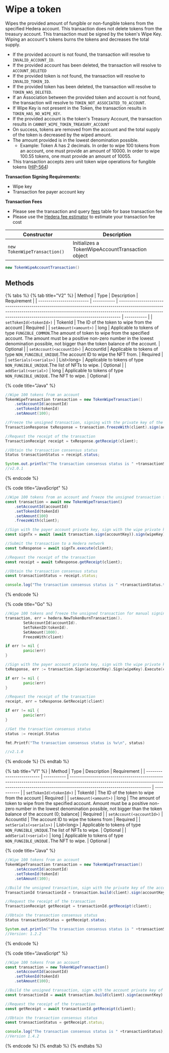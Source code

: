 # Wipe a token

Wipes the provided amount of fungible or non-fungible tokens from the specified Hedera account. This transaction does not delete tokens from the treasury account. This transaction must be signed by the token's Wipe Key. Wiping an account's tokens burns the tokens and decreases the total supply.

* If the provided account is not found, the transaction will resolve to `INVALID_ACCOUNT_ID`.
* If the provided account has been deleted, the transaction will resolve to `ACCOUNT_DELETED`
* If the provided token is not found, the transaction will resolve to `INVALID_TOKEN_ID`.
* If the provided token has been deleted, the transaction will resolve to `TOKEN_WAS_DELETED`.
* If an Association between the provided token and account is not found, the transaction will resolve to `TOKEN_NOT_ASSOCIATED_TO_ACCOUNT`.
* If Wipe Key is not present in the Token, the transaction results in `TOKEN_HAS_NO_WIPE_KEY`.
* If the provided account is the token's Treasury Account, the transaction results in `CANNOT_WIPE_TOKEN_TREASURY_ACCOUNT`
* On success, tokens are removed from the account and the total supply of the token is decreased by the wiped amount.
* The amount provided is in the lowest denomination possible.
  * Example: Token A has 2 decimals. In order to wipe 100 tokens from an account, one must provide an amount of 10000. In order to wipe 100.55 tokens, one must provide an amount of 10055.
* This transaction accepts zero unit token wipe operations for fungible tokens ([HIP-564](https://hips.hedera.com/hip/hip-564))

**Transaction Signing Requirements:**

* Wipe key
* Transaction fee payer account key

**Transaction Fees**

* Please see the transaction and query [fees](../../../mainnet/fees/#transaction-and-query-fees) table for base transaction fee
* Please use the [Hedera fee estimator](https://hedera.com/fees) to estimate your transaction fee cost

| Constructor                  | Description                                      |
| ---------------------------- | ------------------------------------------------ |
| `new TokenWipeTransaction()` | Initializes a TokenWipeAccountTransaction object |

```java
new TokenWipeAccountTransaction()
```

## Methods

{% tabs %}
{% tab title="V2" %}
| Method                    | Type        | Description                                                                                                                                                                                                                                 | Requirement |
| ------------------------- | ----------- | ------------------------------------------------------------------------------------------------------------------------------------------------------------------------------------------------------------------------------------------- | ----------- |
| `setTokenId(<tokenId>)`   | TokenId     | The ID of the token to wipe from the account                                                                                                                                                                                                | Required    |
| `setAmount(<amount>)`     | long        | Applicable to tokens of type `FUNGIBLE_COMMON`.The amount of token to wipe from the specified account. The amount must be a positive non-zero number in the lowest denomination possible, not bigger than the token balance of the account. | Optional    |
| `setAccount(<accountId>)` | AccountId   | Applicable to tokens of type `NON_FUNGIBLE_UNIQUE`.The account ID to wipe the NFT from.                                                                                                                                                     | Required    |
| `setSerials(<serials>)`   | List\<long> | Applicable to tokens of type `NON_FUNGIBLE_UNIQUE`.The list of NFTs to wipe.                                                                                                                                                                | Optional    |
| `addSerial(<serial>)`     | long        | Applicable to tokens of type `NON_FUNGIBLE_UNIQUE.`The NFT to wipe.                                                                                                                                                                         | Optional    |

{% code title="Java" %}
```java
//Wipe 100 tokens from an account
TokenWipeTransaction transaction = new TokenWipeTransaction()
    .setAccountId(accountId)
    .setTokenId(tokenId)
    .setAmount(100);

//Freeze the unsigned transaction, signing with the private key of the payer and the token's wipe key; submit the transaction to a Hedera network
TransactionResponse txResponse = transaction.freezeWith(client).sign(accountKey).sign(wipeKey).execute(client);

//Request the receipt of the transaction
TransactionReceipt receipt = txResponse.getReceipt(client);

//Obtain the transaction consensus status
Status transactionStatus = receipt.status;

System.out.println("The transaction consensus status is " +transactionStatus);
//v2.0.1
```
{% endcode %}

{% code title="JavaScript" %}
```javascript
//Wipe 100 tokens from an account and freeze the unsigned transaction for manual signing
const transaction = await new TokenWipeTransaction()
    .setAccountId(accountId)
    .setTokenId(tokenId)
    .setAmount(100)
    .freezeWith(client);

//Sign with the payer account private key, sign with the wipe private key of the token
const signTx = await (await transaction.sign(accountKey)).sign(wipeKey);    

//Submit the transaction to a Hedera network    
const txResponse = await signTx.execute(client);

//Request the receipt of the transaction
const receipt = await txResponse.getReceipt(client);

//Obtain the transaction consensus status
const transactionStatus = receipt.status;

console.log("The transaction consensus status is " +transactionStatus.toString());
```
{% endcode %}

{% code title="Go" %}
```go
//Wipe 100 tokens and freeze the unsigned transaction for manual signing
transaction, err = hedera.NewTokenBurnTransaction().
        SetAccountId(accountId).
        SetTokenID(tokenId).
        SetAmount(1000).
        FreezeWith(client)

if err != nil {
        panic(err)
}

//Sign with the payer account private key, sign with the wipe private key of the token
txResponse, err := transaction.Sign(accountKey).Sign(wipeKey).Execute(client)

if err != nil {
        panic(err)
}

//Request the receipt of the transaction
receipt, err = txResponse.GetReceipt(client)

if err != nil {
        panic(err)
}

//Get the transaction consensus status
status := receipt.Status

fmt.Printf("The transaction consensus status is %v\n", status)

//v2.1.0
```
{% endcode %}
{% endtab %}

{% tab title="V1" %}
| Method                    | Type        | Description                                                                                                                                                                                          | Requirement |
| ------------------------- | ----------- | ---------------------------------------------------------------------------------------------------------------------------------------------------------------------------------------------------- | ----------- |
| `setTokenId(<tokenId>)`   | TokenId     | The ID of the token to wipe from the account                                                                                                                                                         | Required    |
| `setAmount(<amount>)`     | long        | The amount of token to wipe from the specified account. Amount must be a positive non-zero number in the lowest denomination possible, not bigger than the token balance of the account (0; balance] | Required    |
| `setAccount(<accountId>)` | AccountId   | The account ID to wipe the tokens from                                                                                                                                                               | Required    |
| `setSerials(<serials>)`   | List\<long> | Applicable to tokens of type `NON_FUNGIBLE_UNIQUE`.The list of NFTs to wipe.                                                                                                                         | Optional    |
| `addSerial(<serial>)`     | long        | Applicable to tokens of type `NON_FUNGIBLE_UNIQUE.`The NFT to wipe.                                                                                                                                  | Optional    |

{% code title="Java" %}
```java
//Wipe 100 tokens from an account
TokenWipeTransaction transaction = new TokenWipeTransaction()
    .setAccountId(accountId)
    .setTokenId(tokenId)
    .setAmount(100);

//Build the unsigned transaction, sign with the private key of the account that is being wiped, sign with the wipe private key of the token, submit the transaction to a Hedera network
TransactionId transactionId = transaction.build(client).sign(accountKey).sign(wipeKey).execute(client);

//Request the receipt of the transaction
TransactionReceipt getReceipt = transactionId.getReceipt(client);

//Obtain the transaction consensus status
Status transactionStatus = getReceipt.status;

System.out.println("The transaction consensus status is " +transactionStatus);
//Version: 1.2.2
```
{% endcode %}

{% code title="JavaScript" %}
```javascript
//Wipe 100 tokens from an account
const transaction = new TokenWipeTransaction()
    .setAccountId(accountId)
    .setTokenId(tokenId)
    .setAmount(100);

//Build the unsigned transaction, sign with the account private key of the token, sign with the wipe private key, submit the transaction to a Hedera network
const transactionId = await transaction.build(client).sign(accountKey).sign(wipeKey).execute(client);

//Request the receipt of the transaction
const getReceipt = await transactionId.getReceipt(client);

//Obtain the transaction consensus status
const transactionStatus = getReceipt.status;

console.log("The transaction consensus status is " +transactionStatus);
//Version 1.4.2
```
{% endcode %}
{% endtab %}
{% endtabs %}

